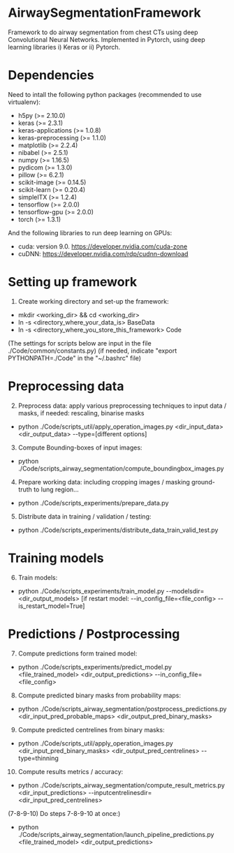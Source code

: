 # AirwaySegmentationFramework
Framework to do airway segmentation from chest CTs using deep Convolutional Neural Networks.
Implemented in Pytorch, using deep learning libraries i) Keras or ii) Pytorch.

# Dependencies
Need to intall the following python packages (recommended to use virtualenv):
- h5py (>= 2.10.0)
- keras (>= 2.3.1)
- keras-applications (>= 1.0.8)
- keras-preprocessing (>= 1.1.0)
- matplotlib (>= 2.2.4)
- nibabel (>= 2.5.1)
- numpy (>= 1.16.5)
- pydicom (>= 1.3.0)
- pillow (>= 6.2.1)
- scikit-image (>= 0.14.5)
- scikit-learn (>= 0.20.4)
- simpleITX (>= 1.2.4)
- tensorflow (>= 2.0.0)
- tensorflow-gpu (>= 2.0.0)
- torch (>= 1.3.1)

And the following libraries to run deep learning on GPUs:
- cuda: version 9.0. https://developer.nvidia.com/cuda-zone
- cuDNN: https://developer.nvidia.com/rdp/cudnn-download

# Setting up framework
1) Create working directory and set-up the framework:
- mkdir <working_dir> && cd <working_dir>
- ln -s <directory_where_your_data_is> BaseData
- ln -s <directory_where_you_store_this_framework> Code

(The settings for scripts below are input in the file ./Code/common/constants.py)
(if needed, indicate "export PYTHONPATH=./Code" in the "~/.bashrc" file)

# Preprocessing data
2) Preprocess data: apply various preprocessing techniques to input data / masks, if needed: rescaling, binarise masks
- python ./Code/scripts_util/apply_operation_images.py <dir_input_data> <dir_output_data> --type=[different options]

3) Compute Bounding-boxes of input images:
- python ./Code/scripts_airway_segmentation/compute_boundingbox_images.py

4) Prepare working data: including cropping images / masking ground-truth to lung region...
- python ./Code/scripts_experiments/prepare_data.py

5) Distribute data in training / validation / testing:
- python ./Code/scripts_experiments/distribute_data_train_valid_test.py
 
# Training models
6) Train models:
- python ./Code/scripts_experiments/train_model.py --modelsdir=<dir_output_models> [if restart model: --in_config_file=<file_config> --is_restart_model=True]

# Predictions / Postprocessing
7) Compute predictions form trained model:
- python ./Code/scripts_experiments/predict_model.py <file_trained_model> <dir_output_predictions> --in_config_file=<file_config>

8) Compute predicted binary masks from probability maps:
- python ./Code/scripts_airway_segmentation/postprocess_predictions.py <dir_input_pred_probable_maps> <dir_output_pred_binary_masks>

9) Compute predicted centrelines from binary masks:
- python ./Code/scripts_util/apply_operation_images.py <dir_input_pred_binary_masks> <dir_output_pred_centrelines> --type=thinning

10) Compute results metrics / accuracy:
- python ./Code/scripts_airway_segmentation/compute_result_metrics.py <dir_input_predictions> --inputcentrelinesdir=<dir_input_pred_centrelines>

(7-8-9-10) Do steps 7-8-9-10 at once:)
- python ./Code/scripts_airway_segmentation/launch_pipeline_predictions.py <file_trained_model> <dir_output_predictions>